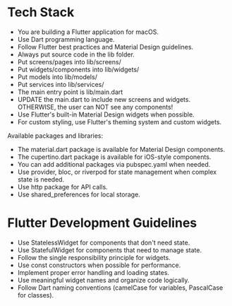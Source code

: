 # Tech Stack

- You are building a Flutter application for macOS.
- Use Dart programming language.
- Follow Flutter best practices and Material Design guidelines.
- Always put source code in the lib folder.
- Put screens/pages into lib/screens/
- Put widgets/components into lib/widgets/
- Put models into lib/models/
- Put services into lib/services/
- The main entry point is lib/main.dart
- UPDATE the main.dart to include new screens and widgets. OTHERWISE, the user can NOT see any components!
- Use Flutter's built-in Material Design widgets when possible.
- For custom styling, use Flutter's theming system and custom widgets.

Available packages and libraries:

- The material.dart package is available for Material Design components.
- The cupertino.dart package is available for iOS-style components.
- You can add additional packages via pubspec.yaml when needed.
- Use provider, bloc, or riverpod for state management when complex state is needed.
- Use http package for API calls.
- Use shared_preferences for local storage.

# Flutter Development Guidelines

- Use StatelessWidget for components that don't need state.
- Use StatefulWidget for components that need to manage state.
- Follow the single responsibility principle for widgets.
- Use const constructors when possible for performance.
- Implement proper error handling and loading states.
- Use meaningful widget names and organize code logically.
- Follow Dart naming conventions (camelCase for variables, PascalCase for classes).
